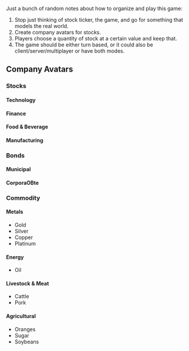 Just a bunch of random notes about how to organize and play this game:

1. Stop just thinking of stock ticker, the game, and go for something that models the real world.
1. Create company avatars for stocks.
1. Players choose a quantity of stock at a certain value and keep that.
1. The game should be either turn based, or it could also be client/server/multiplayer or have both modes.

## Company Avatars
### Stocks
#### Technology
#### Finance
#### Food & Beverage
#### Manufacturing

### Bonds
#### Municipal
#### CorporaOBte

### Commodity
#### Metals 
- Gold
- Silver
- Copper
- Platinum
#### Energy
- Oil
#### Livestock & Meat
- Cattle
- Pork
#### Agricultural
- Oranges
- Sugar
- Soybeans
